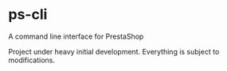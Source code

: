 ps-cli
======
A command line interface for PrestaShop

Project under heavy initial development. Everything is subject to modifications.
